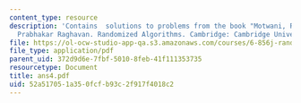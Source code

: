 ```yaml
---
content_type: resource
description: 'Contains  solutions to problems from the book "Motwani, Rajeez, and
  Prabhakar Raghavan. Randomized Algorithms. Cambridge: Cambridge University Press,1995."'
file: https://ol-ocw-studio-app-qa.s3.amazonaws.com/courses/6-856j-randomized-algorithms-fall-2002/52a517051a350fcfb93c2f917f4018c2_ans4.pdf
file_type: application/pdf
parent_uid: 372d9d6e-7fbf-5010-8feb-41f111353735
resourcetype: Document
title: ans4.pdf
uid: 52a51705-1a35-0fcf-b93c-2f917f4018c2
---
```

